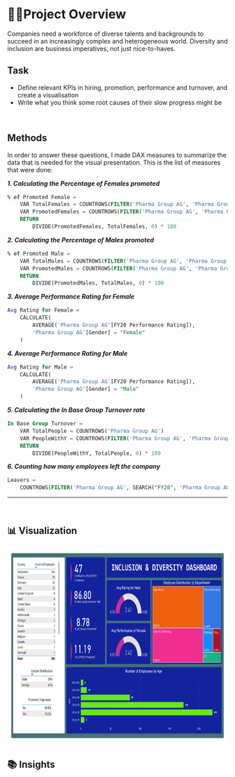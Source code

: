 # 🕵️‍♀️Project Overview

Companies need a workforce of diverse talents and backgrounds to succeed in an increasingly complex and heterogeneous world. Diversity and inclusion are business imperatives, not just nice-to-haves.
<br>

## Task

- Define relevant KPIs in hiring, promotion, performance and turnover, and create a visualisation
- Write what you think some root causes of their slow progress might be
<br>

## Methods
In order to answer these questions, I made DAX measures to summarize the data that is needed for the visual presentation. This is the list of measures that were done: 

***1. Calculating the Percentage of Females promoted***
```sql
% of Promoted Female = 
    VAR TotalFemales = COUNTROWS(FILTER('Pharma Group AG', 'Pharma Group AG'[Gender] = "Female"))
    VAR PromotedFemales = COUNTROWS(FILTER('Pharma Group AG', 'Pharma Group AG'[Gender] = "Female" && 'Pharma Group AG'[Promotion in FY21?] = "Yes"))
    RETURN 
        DIVIDE(PromotedFemales, TotalFemales, 0) * 100
```

***2. Calculating the Percentage of Males promoted***
```sql
% of Promoted Male = 
    VAR TotalMales = COUNTROWS(FILTER('Pharma Group AG', 'Pharma Group AG'[Gender] = "Male"))
    VAR PromotedMales = COUNTROWS(FILTER('Pharma Group AG', 'Pharma Group AG'[Gender] = "Male" && 'Pharma Group AG'[Promotion in FY21?] = "Yes"))
    RETURN 
        DIVIDE(PromotedMales, TotalMales, 0) * 100
```

***3. Average Performance Rating for Female***
```sql
Avg Rating for Female = 
    CALCULATE(
        AVERAGE('Pharma Group AG'[FY20 Performance Rating]), 
        'Pharma Group AG'[Gender] = "Female"
    )
```

***4. Average Performance Rating for Male***
```sql
Avg Rating for Male = 
    CALCULATE(
        AVERAGE('Pharma Group AG'[FY20 Performance Rating]), 
        'Pharma Group AG'[Gender] = "Male"
    )
```

***5. Calculating the In Base Group Turnover rate***
```sql
In Base Group Turnover = 
    VAR TotalPeople = COUNTROWS('Pharma Group AG')
    VAR PeopleWithY = COUNTROWS(FILTER('Pharma Group AG', 'Pharma Group AG'[In base group for turnover ] = "Y"))
    RETURN 
        DIVIDE(PeopleWithY, TotalPeople, 0) * 100
```

***6. Counting how many employees left the company***
```sql
Leavers = 
    COUNTROWS(FILTER('Pharma Group AG', SEARCH("FY20", 'Pharma Group AG'[Leaver FY], 1, 0) > 0))
```

-----------------
<br>

## 📊 Visualization

<img src="https://github.com/AlexisShagyo/Images/blob/main/HR%20Inclusivity%20Dashboard.jpg" alt="Image" width="800" height="450">
<br>

## 📚 Insights

